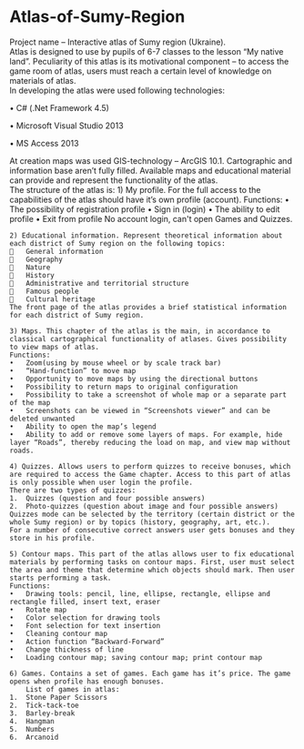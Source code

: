 # Atlas-of-Sumy-Region
Project name – Interactive atlas of Sumy region (Ukraine).  
	Atlas is designed to use by pupils of 6-7 classes to the lesson “My native land”. Peculiarity of this atlas is its motivational component – to access the game room of atlas, users must reach a certain level of knowledge on materials of atlas.  
In developing the atlas were used following technologies: 

•	C# (.Net Framework 4.5) 

•	Microsoft Visual Studio 2013

•	MS Access 2013 

At creation maps was used GIS-technology – ArcGIS 10.1. 
	Cartographic and information base aren’t fully filled. Available maps and educational material can provide and represent the functionality of the atlas.   
The structure of the atlas is: 
	1) My profile. For the full access to the capabilities of the atlas should have it’s own profile (account). 
Functions: 
•	The possibility of registration profile 
•	Sign in (login) 
•	The ability to edit profile 
•	Exit from profile 
No account login, can't open Games and Quizzes.  

	2) Educational information. Represent theoretical information about each district of Sumy region on the following topics:
		General information 
		Geography 
		Nature 
		History 
		Administrative and territorial structure 
		Famous people 
		Cultural heritage 
	The front page of the atlas provides a brief statistical information for each district of Sumy region.
	
	3) Maps. This chapter of the atlas is the main, in accordance to classical cartographical functionality of atlases. Gives possibility to view maps of atlas. 
	Functions: 
	•	Zoom(using by mouse wheel or by scale track bar) 
	•	“Hand-function” to move map 
	•	Opportunity to move maps by using the directional buttons 
	•	Possibility to return maps to original configuration 
	•	Possibility to take a screenshot of whole map or a separate part of the map 
	•	Screenshots can be viewed in “Screenshots viewer” and can be deleted unwanted 
	•	Ability to open the map’s legend 
	•	Ability to add or remove some layers of maps. For example, hide layer “Roads”, thereby reducing the load on map, and view map without roads.
	
	4) Quizzes. Allows users to perform quizzes to receive bonuses, which are required to access the Game chapter. Access to this part of atlas is only possible when user login the profile. 
	There are two types of quizzes: 
	1.	Quizzes (question and four possible answers) 
	2.	Photo-quizzes (question about image and four possible answers) 
	Quizzes mode can be selected by the territory (certain district or the whole Sumy region) or by topics (history, geography, art, etc.). 
	For a number of consecutive correct answers user gets bonuses and they store in his profile. 
	
	5) Contour maps. This part of the atlas allows user to fix educational materials by performing tasks on contour maps. First, user must select the area and theme that determine which objects should mark. Then user starts performing a task. 
	Functions: 
	•	Drawing tools: pencil, line, ellipse, rectangle, ellipse and rectangle filled, insert text, eraser 
	•	Rotate map 
	•	Color selection for drawing tools 
	•	Font selection for text insertion 
	•	Cleaning contour map 
	•	Action function “Backward-Forward” 
	•	Change thickness of line 
	•	Loading contour map; saving contour map; print contour map 
	
	6) Games. Contains a set of games. Each game has it’s price. The game opens when profile has enough bonuses. 
	    List of games in atlas: 
	1.	Stone Paper Scissors 
	2.	Tick-tack-toe 
	3.	Barley-break 
	4.	Hangman 
	5.	Numbers 
	6.	Arcanoid
